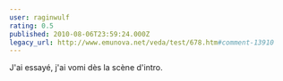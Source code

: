 ```yaml
---
user: raginwulf
rating: 0.5
published: 2010-08-06T23:59:24.000Z
legacy_url: http://www.emunova.net/veda/test/678.htm#comment-13910
---
```

J'ai essayé, j'ai vomi dès la scène d'intro.